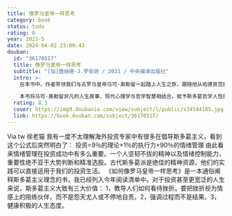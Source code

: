 ```yaml
---
title: 像罗马皇帝一样思考
category: book
status: todo
rating: 0
year: 2023-5
date: 2024-04-02 23:00:43
douban:
  id: "36170517"
  title: 像罗马皇帝一样思考
  subtitle: "[加]唐纳德·J.罗伯逊 / 2023 / 中央编译出版社"
  intro: >-
    在本书中，作者带领我们与古罗马皇帝马可·奥勒留一起踏上人生之旅，跟随他从哈德良宫廷的年轻贵族，逐步成长为罗马帝国大权在握的皇帝；见证他如何在一生中经历困顿、危难和极度的心灵挑战，依然保有一份内心的宁静明澈与高贵的人格。作者展示了马可·奥勒留如何借由斯多葛哲学，建立起强大的精神韧性与情感弹性，以应对外部世界复杂的挑战和巨大的逆境。同时，他也邀请我们通过马可的哲学眼光思考问题，看待人生，将相同的方法应用于自己的生活中。

    本书将马可·奥勒留非凡的人生故事、现代心理学与哲学智慧相结合，赋予斯多葛哲学人性的面孔和真实的榜样，为处理我们今天面临的道德和心理挑战提供了实用的指南。
  rating: 8.3
  cover: https://img9.doubanio.com/view/subject/l/public/s34544185.jpg
  link: https://book.douban.com/subject/36170517/
---
```


Via tw 徐老猫 我有一度不太理解海外投资专家中有很多在倡导斯多葛主义，看到这个公式后突然明白了：
投资=9％的理论+1％的执行力+90％的情绪管理
由此看来情绪管理在投资成功中有多么重要。一个人坚韧不拔的精神以及情绪控制能力，重要性绝不亚于大势判断和精准选股。古代斯多葛派是绝佳的精神资源，他们的实践可以直接适用于我们的投资生活。
《如何像罗马皇帝一样思考》是一本通俗阐释斯多葛主义理念的书，我已经列入今年阅读清单中。对于投资甚至更宽泛的人生来说，斯多葛主义大致有三大价值：
1，教导人们如何看待挫折。要把挫折视为情感上的陪练伙伴，而不是怨天尤人或不停地自责。2，强调过程而不是结果。3，健康积极的人生态度。